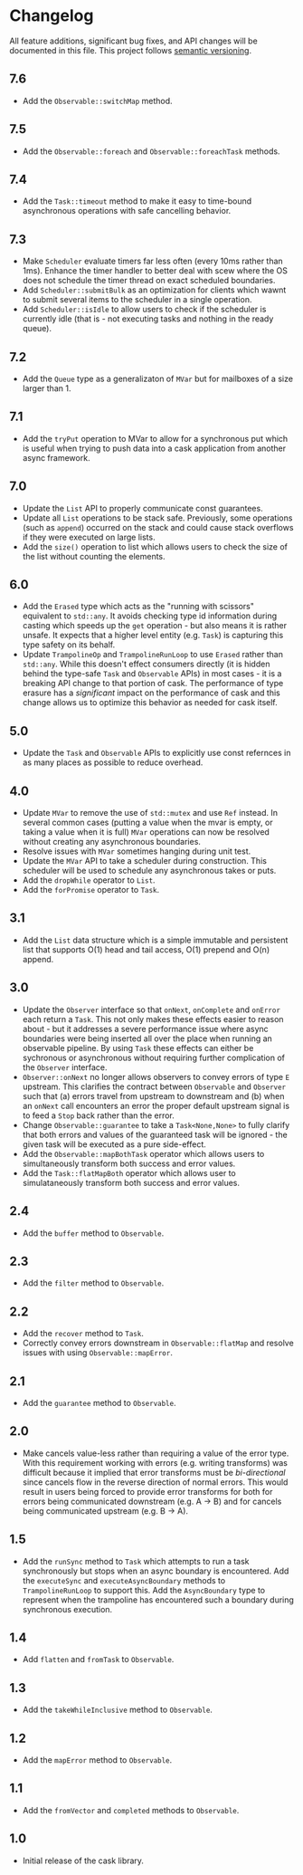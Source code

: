 # Changelog

All feature additions, significant bug fixes, and API changes will be documented
in this file. This project follows [semantic versioning](https://semver.org/).

## 7.6

- Add the `Observable::switchMap` method.

## 7.5

- Add the `Observable::foreach` and `Observable::foreachTask` methods.

## 7.4

- Add the `Task::timeout` method to make it easy to time-bound asynchronous operations
  with safe cancelling behavior.

## 7.3

- Make `Scheduler` evaluate timers far less often (every 10ms rather than 1ms).
  Enhance the timer handler to better deal with scew where the OS does not
  schedule the timer thread on exact scheduled boundaries.
- Add `Scheduler::submitBulk` as an optimization for clients which wawnt to
  submit several items to the scheduler in a single operation. 
- Add `Scheduler::isIdle` to allow users to check if the scheduler is currently
  idle (that is - not executing tasks and nothing in the ready queue).

## 7.2

- Add the `Queue` type as a generalizaton of `MVar` but for mailboxes
  of a size larger than 1.

## 7.1

- Add the `tryPut` operation to MVar to allow for a synchronous put which is
  useful when trying to push data into a cask application from another
  async framework.

## 7.0

- Update the `List` API to properly communicate const guarantees.
- Update all `List` operations to be stack safe. Previously, some operations
  (such as `append`) occurred on the stack and could cause stack overflows
  if they were executed on large lists.
- Add the `size()` operation to list which allows users to check the size of
  the list without counting the elements.

## 6.0

- Add the `Erased` type which acts as the "running with scissors" equivalent
  to `std::any`. It avoids checking type id information during casting which
  speeds up the `get` operation - but also means it is rather unsafe. It expects
  that a higher level entity (e.g. `Task`) is capturing this type safety on
  its behalf.
- Update `TrampolineOp` and `TrampolineRunLoop` to use `Erased` rather than
  `std::any`. While this doesn't effect consumers directly (it is hidden
  behind the type-safe `Task` and `Observable` APIs) in most cases - 
  it is a breaking API change to that portion of cask. The performance of
  type erasure has a _significant_ impact on the performance of cask and this
  change allows us to optimize this behavior as needed for cask itself.

## 5.0

- Update the `Task` and `Observable` APIs to explicitly use const refernces in
  as many places as possible to reduce overhead.

## 4.0

- Update `MVar` to remove the use of `std::mutex` and use `Ref` instead. In
  several common cases (putting a value when the mvar is empty, or taking
  a value when it is full) `MVar` operations can now be resolved without
  creating any asynchronous boundaries.
- Resolve issues with `MVar` sometimes hanging during unit test.
- Update the `MVar` API to take a scheduler during construction. This
  scheduler will be used to schedule any asynchronous takes or puts.
- Add the `dropWhile` operator to `List`.
- Add the `forPromise` operator to `Task`.

## 3.1

- Add the `List` data structure which is a simple immutable and persistent list
  that supports O(1) head and tail access, O(1) prepend and O(n) append.

## 3.0

- Update the `Observer` interface so that `onNext`, `onComplete` and `onError`
  each return a `Task`. This not only makes these effects easier to reason
  about - but it addresses a severe performance issue where async boundaries
  were being inserted all over the place when running an observable pipeline.
  By using `Task` these effects can either be sychronous or asynchronous without
  requiring further complication of the `Observer` interface.
- `Observer::onNext` no longer allows observers to convey errors of type `E`
  upstream. This clarifies the contract between `Observable` and `Observer`
  such that (a) errors travel from upstream to downstream and (b) when an
  `onNext` call encounters an error the proper default upstream signal is
  to feed a `Stop` back rather than the error.
- Change `Observable::guarantee` to take a `Task<None,None>` to fully clarify
  that both errors and values of the guaranteed task will be ignored - the given
  task will be executed as a pure side-effect.
- Add the `Observable::mapBothTask` operator which allows users to simultaneously
  transform both success and error values.
- Add the `Task::flatMapBoth` operator which allows user to simulataneously transform
  both success and error values.

## 2.4

- Add the `buffer` method to `Observable`.

## 2.3

- Add the `filter` method to `Observable`.

## 2.2

- Add the `recover` method to `Task`.
- Correctly convey errors downstream in `Observable::flatMap` and resolve issues
  with using `Observable::mapError`.

## 2.1

- Add the `guarantee` method to `Observable`.

## 2.0

- Make cancels value-less rather than requiring a value of the error type. With
  this requirement working with errors (e.g. writing transforms) was difficult
  because it implied that error transforms must be _bi-directional_ since cancels
  flow in the reverse direction of normal errors. This would result in users
  being forced to provide error transforms for both for errors being communicated
  downstream (e.g. A -> B) and for cancels being communicated upstream
  (e.g. B -> A).

## 1.5

- Add the `runSync` method to `Task` which attempts to run a task synchronously
  but stops when an async boundary is encountered. Add the `executeSync` and
  `executeAsyncBoundary` methods to `TrampolineRunLoop` to support this. Add
  the `AsyncBoundary` type to represent when the trampoline has encountered
  such a boundary during synchronous execution.

## 1.4

- Add `flatten` and `fromTask` to `Observable`.

## 1.3

- Add the `takeWhileInclusive` method to `Observable`.

## 1.2

- Add the `mapError` method to `Observable`.

## 1.1

- Add the `fromVector` and `completed` methods to `Observable`.

## 1.0

- Initial release of the cask library.
